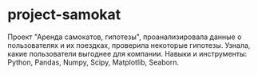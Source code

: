 # project-samokat

Проект "Аренда самокатов, гипотезы", проанализировала данные о пользователях и их поездках, проверила некоторые гипотезы. Узнала, какие пользователи выгоднее для компании.
Навыки и инструменты: Python, Pandas, Numpy, Scipy, Matplotlib, Seaborn.

